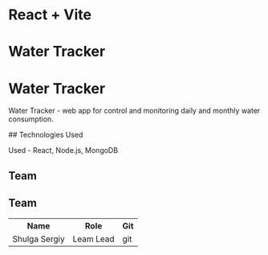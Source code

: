 # React + Vite

# Water Tracker

<h1>Water Tracker</h1>

<p> Water Tracker - web app for control and monitoring daily and monthly water consumption.
</p>
## Technologies Used
<p>Used - React, Node.js, MongoDB</p>

## Team

<h2>Team</h2>

<table>
    <tr>
        <th>Name</th>
        <th>Role</th>
          <th>Git</th>
    </tr>
    <tr>
        <td> Shulga Sergiy </td>
        <td>Leam Lead </td>
        <td>git</td>
    </tr>
  
</table>
